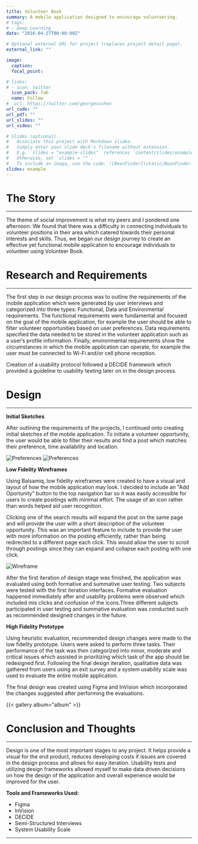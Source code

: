 ```yaml
---
title: Volunteer Book
summary: A mobile application designed to encourage volunteering.
# tags:
# - Deep Learning
date: "2016-04-27T00:00:00Z"

# Optional external URL for project (replaces project detail page).
external_link: ""

image:
  caption: 
  focal_point:

# links:
# - icon: twitter
  icon_pack: fab
  name: Follow
#  url: https://twitter.com/georgecushen
url_code: ""
url_pdf: ""
url_slides: ""
url_video: ""

# Slides (optional).
#   Associate this project with Markdown slides.
#   Simply enter your slide deck's filename without extension.
#   E.g. `slides = "example-slides"` references `content/slides/example-slides.md`.
#   Otherwise, set `slides = ""`.
#   To include an imaga, use the code: ![BeanFinder](static/BeanFinder.png)
slides: example
---
```

# The Story
---
The theme of social improvement is what my peers and I pondered one afternoon. We found that there was a difficulty in connecting individuals to volunteer positions in their area which catered towards their personal interests and skills. Thus, we began our design journey to create an effective yet functional mobile application to encourage individuals to volunteer using Volunteer Book.

# Research and Requirements
---
The first step in our design process was to outline the requirements of the mobile application which were generated by user interviews and categorized into three types: Functional, Data and Environmental requirements. The functional requirements were fundamental and focused on the goal of the mobile application, for example the user should be able to filter volunteer opportunities based on user preferences. Data requirements specified the data needed to be stored in the volunteer application such as a user’s profile information. Finally, environmental requirements show the circumstances in which the mobile application can operate, for example the user must be connected to Wi-Fi and/or cell phone reception.

Creation of a usability protocol followed a DECIDE framework which provided a guideline to usability testing later on in the design process.

# Design
---
**Initial Sketches**

After outlining the requirements of the projects, I continued onto creating initial sketches of the mobile application. To initiate a volunteer opportunity, the user would be able to filter their results and find a post which matches their preference, time availability and location.

![Preferences](static/lowfipref.png)
![Preferences](static/lowfipost.png)

**Low Fidelity Wireframes**

Using Balsamiq, low fidelity wireframes were created to have a visual and layout of how the mobile application may look. 
I decided to include an "Add Oportunity" button to the top navigation bar so it was easily accessible for users to create positings with minimal effort. The usage of an icon rather than words helped aid user recognition.

Clicking one of the search results will expand the post on the same page and will provide the user with a short description of the volunteer opportunity. This was an important feature to include to provide the user with more information on the posting efficiently, rather than being redirected to a different page each click. This would allow the user to scroll through postings since they can expand and collapse each posting with one click.

![Wireframe](static/wireframe.png)

After the first iteration of design stage was finished, the application was evaluated using both formative and summative user testing. Two subjects were tested with the first iteration interfaces. Formative evaluation happened immediately after and usability problems were observed which included mis clicks and confusion of the icons.Three different subjects participated in user testing and summative evaluation was conducted such as recommended designed changes in the future.

**High Fidelity Prototype**

Using heuristic evaluation, recommended design changes were made to the low fidelity prototype. Users were asked to perform three tasks. Their performance of the task was then categorized into minor, moderate and critical issues which assisted in prioritizing which task of the app should be redesigned first. Following the final design iteration, qualitative data was gathered from users using an exit survey and a system usability scale was used to evaluate the entire mobile application.

The final design was created using Figma and InVision which incorporated the changes suggested after performing the evaluations.

  {{< gallery album="album" >}}
  
 
# Conclusion and Thoughts
---
Design is one of the most important stages to any project. It helps provide a visual for the end product, reduces developing costs if issues are covered in the design process and allows for easy iteration. Usability tests and utilizing design frameworks allowed myself to make data driven decisions on how the design of the application and overall experience would be improved for the user.

**Tools and Frameworks Used:**

* Figma
* InVision
* DECIDE
* Semi-Structured Interviews
* System Usability Scale

--- 

